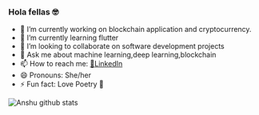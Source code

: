 ### Hola fellas :nerd_face:

- 🔭 I’m currently working on blockchain application and cryptocurrency. 
- 🌱 I’m currently learning flutter
- 👯 I’m looking to collaborate on software development projects
- 💬 Ask me about machine learning,deep learning,blockchain
- 📫 How to reach me: [:monocle_face:LinkedIn](https://www.linkedin.com/in/anshu1998/)
- 😄 Pronouns: She/her
- ⚡ Fun fact: Love Poetry :yellow_heart:



![Anshu github stats](https://github-readme-stats.vercel.app/api?username=Sinha199&show_icons=true&theme=gruvbox)

